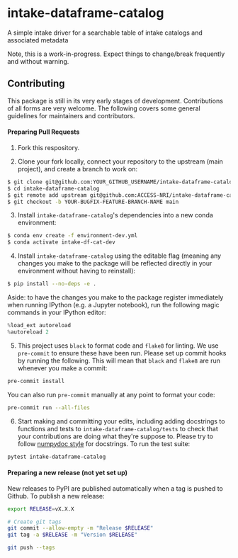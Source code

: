 # intake-dataframe-catalog

A simple intake driver for a searchable table of intake catalogs and associated metadata

Note, this is a work-in-progress. Expect things to change/break frequently and without warning.

## Contributing

This package is still in its very early stages of development. Contributions of all forms are very welcome. The following covers some general guidelines for maintainers and contributors.

#### Preparing Pull Requests
1. Fork this respository.

2. Clone your fork locally, connect your repository to the upstream (main project), and create a branch to work on:

```bash
$ git clone git@github.com:YOUR_GITHUB_USERNAME/intake-dataframe-catalog.git
$ cd intake-dataframe-catalog
$ git remote add upstream git@github.com:ACCESS-NRI/intake-dataframe-catalog.git
$ git checkout -b YOUR-BUGFIX-FEATURE-BRANCH-NAME main
```

3. Install `intake-dataframe-catalog`'s dependencies into a new conda environment:

```bash
$ conda env create -f environment-dev.yml
$ conda activate intake-df-cat-dev
```

4. Install `intake-dataframe-catalog` using the editable flag (meaning any changes you make to the package will be reflected directly in your environment without having to reinstall):

```bash
$ pip install --no-deps -e .
```

Aside: to have the changes you make to the package register immediately when running IPython (e.g. a Jupyter notebook), run the following magic commands in your IPython editor:

```python
%load_ext autoreload
%autoreload 2
```

5. This project uses `black` to format code and `flake8` for linting. We use `pre-commit` to ensure these have been run. Please set up commit hooks by running the following. This will mean that `black` and `flake8` are run whenever you make a commit:

```bash
pre-commit install
```

You can also run `pre-commit` manually at any point to format your code:

```bash
pre-commit run --all-files
 ```

6. Start making and committing your edits, including adding docstrings to functions and tests to `intake-dataframe-catalog/tests` to check that your contributions are doing what they're suppose to. Please try to follow [numpydoc style](https://numpydoc.readthedocs.io/en/latest/format.html) for docstrings. To run the test suite:

```bash
pytest intake-dataframe-catalog
```

#### Preparing a new release (not yet set up)

New releases to PyPI are published automatically when a tag is pushed to Github. To publish a new release:

```bash
export RELEASE=vX.X.X

# Create git tags
git commit --allow-empty -m "Release $RELEASE"
git tag -a $RELEASE -m "Version $RELEASE"

git push --tags
```
